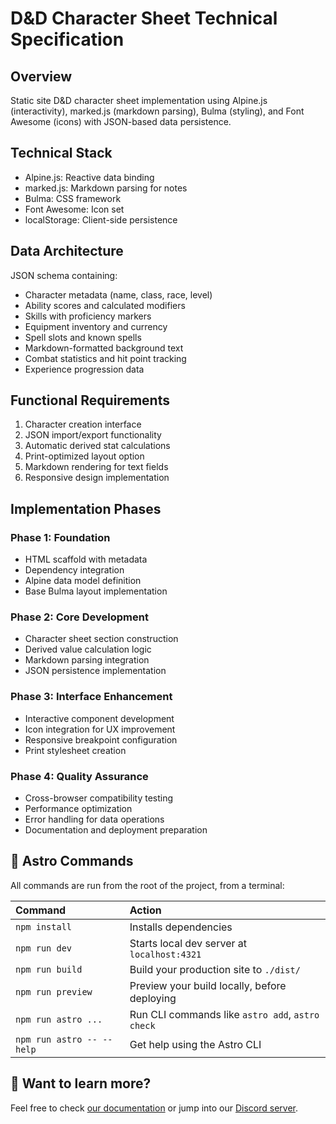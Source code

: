 # D&D Character Sheet Technical Specification

## Overview

Static site D&D character sheet implementation using Alpine.js (interactivity), marked.js (markdown parsing), Bulma (styling), and Font Awesome (icons) with JSON-based data persistence.

## Technical Stack

- Alpine.js: Reactive data binding
- marked.js: Markdown parsing for notes
- Bulma: CSS framework
- Font Awesome: Icon set
- localStorage: Client-side persistence

## Data Architecture

JSON schema containing:

- Character metadata (name, class, race, level)
- Ability scores and calculated modifiers
- Skills with proficiency markers
- Equipment inventory and currency
- Spell slots and known spells
- Markdown-formatted background text
- Combat statistics and hit point tracking
- Experience progression data

## Functional Requirements

1. Character creation interface
2. JSON import/export functionality
3. Automatic derived stat calculations
4. Print-optimized layout option
5. Markdown rendering for text fields
6. Responsive design implementation

## Implementation Phases

### Phase 1: Foundation

- HTML scaffold with metadata
- Dependency integration
- Alpine data model definition
- Base Bulma layout implementation

### Phase 2: Core Development

- Character sheet section construction
- Derived value calculation logic
- Markdown parsing integration
- JSON persistence implementation

### Phase 3: Interface Enhancement

- Interactive component development
- Icon integration for UX improvement
- Responsive breakpoint configuration
- Print stylesheet creation

### Phase 4: Quality Assurance

- Cross-browser compatibility testing
- Performance optimization
- Error handling for data operations
- Documentation and deployment preparation

## 🧞 Astro Commands

All commands are run from the root of the project, from a terminal:

| Command                   | Action                                           |
| :------------------------ | :----------------------------------------------- |
| `npm install`             | Installs dependencies                            |
| `npm run dev`             | Starts local dev server at `localhost:4321`      |
| `npm run build`           | Build your production site to `./dist/`          |
| `npm run preview`         | Preview your build locally, before deploying     |
| `npm run astro ...`       | Run CLI commands like `astro add`, `astro check` |
| `npm run astro -- --help` | Get help using the Astro CLI                     |

## 👀 Want to learn more?

Feel free to check [our documentation](https://docs.astro.build) or jump into our [Discord server](https://astro.build/chat).
